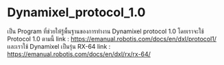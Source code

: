 # Dynamixel_protocol_1.0
เป็น Program ที่ช่วยให้รู้พื้นฐานของการทำงาน Dynamixel protocol 1.0
โดยเราจะใช้ Protocol 1.0 ตามนี้ link : https://emanual.robotis.com/docs/en/dxl/protocol1/
เเละเราใช้ Dynamixel เป็นรุ่น RX-64 link : https://emanual.robotis.com/docs/en/dxl/rx/rx-64/
